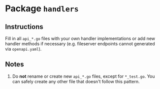 # Package `handlers`

## Instructions

Fill in all `api_*.go` files with your own handler implementations or add new
handler methods if necessary (e.g. fileserver endpoints cannot generated via ``openapi.yaml``).

## Notes

1. Do **not** rename or create new `api_*.go` files, except for `*_test.go`. You can safely create any other file that doesn't follow this pattern.



